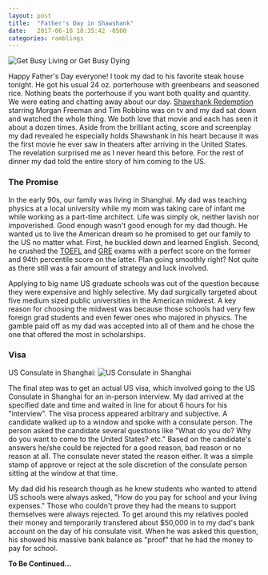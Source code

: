 ```yaml
---
layout: post
title:  "Father's Day in Shawshank"
date:   2017-06-18 18:35:42 -0500
categories: ramblings
---
```


![Get Busy Living or Get Busy Dying][livingordying]

Happy Father's Day everyone! I took my dad to his favorite steak house tonight. He got his usual 24 oz. porterhouse with greenbeans and seasoned rice. Nothing beats the porterhouse if you want both quality and quantity. We were eating and chatting away about our day. [Shawshank Redemption][shawshank] starring Morgan Freeman and Tim Robbins was on tv and my dad sat down and watched the whole thing. We both love that movie and each has seen it about a dozen times. Aside from the brilliant acting, score and screenplay my dad revealed he especially holds Shawshank in his heart because it was the first movie he ever saw in theaters after arriving in the United States. The revelation surprised me as I never heard this before. For the rest of dinner my dad told the entire story of him coming to the US. 

### The Promise
In the early 90s, our family was living in Shanghai. My dad was teaching physics at a local university while my mom was taking care of infant me while working as a part-time architect. Life was simply ok, neither lavish nor impoverished. Good enough wasn't good enough for my dad though. He wanted us to live the American dream so he promised to get our family to the US no matter what. First, he buckled down and learned English. Second, he crushed the [TOEFL][toefl] and [GRE][gre] exams with a perfect score on the former and 94th percentile score on the latter. Plan going smoothly right? Not quite as there still was a fair amount of strategy and luck involved.

Applying to big name US graduate schools was out of the question because they were expensive and highly selective. My dad surgically targeted about five medium sized public universities in the American midwest. A key reason for choosing the midwest was because those schools had very few foreign grad students and even fewer ones who majored in physics. The gamble paid off as my dad was accepted into all of them and he chose the one that offered the most in scholarships.

### Visa
US Consulate in Shanghai:
![US Consulate in Shanghai][consulate]

The final step was to get an actual US visa, which involved going to the US Consulate in Shanghai for an in-person interview. My dad arrived at the specified date and time and waited in line for about 6 hours for his "interview". The visa process appeared arbitrary and subjective. A candidate walked up to a window and spoke with a consulate person. The person asked the candidate several questions like "What do you do? Why do you want to come to the United States? etc." Based on the candidate's answers he/she could be rejected for a good reason, bad reason or no reason at all. The consulate never stated the reason either. It was a simple stamp of approve or reject at the sole discretion of the consulate person sitting at the window at that time.

My dad did his research though as he knew students who wanted to attend US schools were always asked, "How do you pay for school and your living expenses." Those who couldn't prove they had the means to support themselves were always rejected. To get around this my relatives pooled their money and temporarily transfered about $50,000 in to my dad's bank account on the day of his consulate visit. When he was asked this question, his showed his massive bank balance as "proof" that he had the money to pay for school.  

**To Be Continued...**

[livingordying]: http://2.bp.blogspot.com/-JtHwhHf3wtk/VDb7WZp2rrI/AAAAAAAAAOM/PS1EOG0-72Y/s1600/shawshank-redemption-quotes.jpg
[shawshank]: http://www.imdb.com/title/tt0111161/
[toefl]: https://en.wikipedia.org/wiki/Test_of_English_as_a_Foreign_Language
[gre]: https://en.wikipedia.org/wiki/Graduate_Record_Examinations
[consulate]: https://static.panoramio.com.storage.googleapis.com/photos/original/21811172.jpg